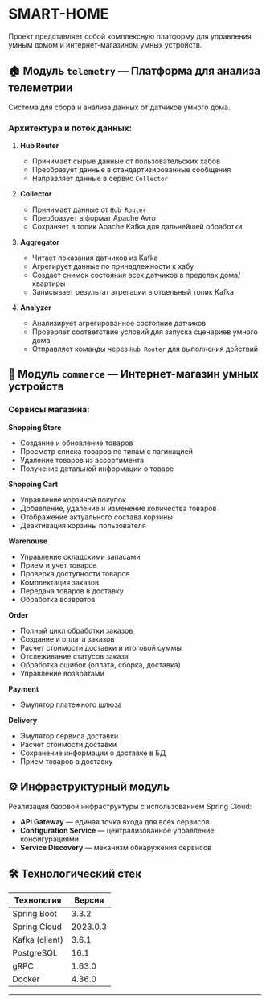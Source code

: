 # SMART-HOME

Проект представляет собой комплексную платформу для управления умным домом и интернет-магазином умных устройств.

## 🏠 Модуль `telemetry` — Платформа для анализа телеметрии

Система для сбора и анализа данных от датчиков умного дома.

### Архитектура и поток данных:

1. **Hub Router**
   - Принимает сырые данные от пользовательских хабов
   - Преобразует данные в стандартизированные сообщения
   - Направляет данные в сервис `Collector`

2. **Collector**
   - Принимает данные от `Hub Router`
   - Преобразует в формат Apache Avro
   - Сохраняет в топик Apache Kafka для дальнейшей обработки

3. **Aggregator**
   - Читает показания датчиков из Kafka
   - Агрегирует данные по принадлежности к хабу
   - Создает снимок состояния всех датчиков в пределах дома/квартиры
   - Записывает результат агрегации в отдельный топик Kafka

4. **Analyzer**
   - Анализирует агрегированное состояние датчиков
   - Проверяет соответствие условий для запуска сценариев умного дома
   - Отправляет команды через `Hub Router` для выполнения действий

## 🛒 Модуль `commerce` — Интернет-магазин умных устройств

### Сервисы магазина:

**Shopping Store**
- Создание и обновление товаров
- Просмотр списка товаров по типам с пагинацией
- Удаление товаров из ассортимента
- Получение детальной информации о товаре

**Shopping Cart**
- Управление корзиной покупок
- Добавление, удаление и изменение количества товаров
- Отображение актуального состава корзины
- Деактивация корзины пользователя

**Warehouse**
- Управление складскими запасами
- Прием и учет товаров
- Проверка доступности товаров
- Комплектация заказов
- Передача товаров в доставку
- Обработка возвратов

**Order**
- Полный цикл обработки заказов
- Создание и оплата заказов
- Расчет стоимости доставки и итоговой суммы
- Отслеживание статусов заказа
- Обработка ошибок (оплата, сборка, доставка)
- Управление возвратами

**Payment**
- Эмулятор платежного шлюза

**Delivery**
- Эмулятор сервиса доставки
- Расчет стоимости доставки
- Сохранение информации о доставке в БД
- Прием товаров в доставку

## ⚙️ Инфраструктурный модуль

Реализация базовой инфраструктуры с использованием Spring Cloud:
- **API Gateway** — единая точка входа для всех сервисов
- **Configuration Service** — централизованное управление конфигурациями
- **Service Discovery** — механизм обнаружения сервисов

## 🛠 Технологический стек

| Технология     | Версия   |
|----------------|----------|
| Spring Boot    | 3.3.2    |
| Spring Cloud   | 2023.0.3 |
| Kafka (client) | 3.6.1    |
| PostgreSQL     | 16.1     |
| gRPC           | 1.63.0   |
| Docker         | 4.36.0   |

---

